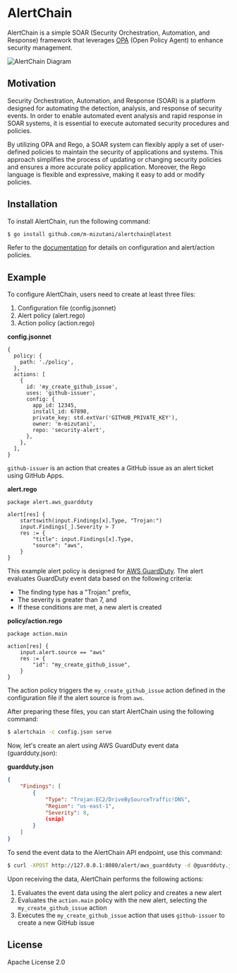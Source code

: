# AlertChain

AlertChain is a simple SOAR (Security Orchestration, Automation, and Response) framework that leverages [OPA](https://github.com/open-policy-agent/opa) (Open Policy Agent) to enhance security management.

![AlertChain Diagram](https://user-images.githubusercontent.com/605953/232273906-a3df56fb-3201-4336-b897-e327e8d49981.jpg)

## Motivation

Security Orchestration, Automation, and Response (SOAR) is a platform designed for automating the detection, analysis, and response of security events. In order to enable automated event analysis and rapid response in SOAR systems, it is essential to execute automated security procedures and policies.

By utilizing OPA and Rego, a SOAR system can flexibly apply a set of user-defined policies to maintain the security of applications and systems. This approach simplifies the process of updating or changing security policies and ensures a more accurate policy application. Moreover, the Rego language is flexible and expressive, making it easy to add or modify policies.

## Installation

To install AlertChain, run the following command:

```bash
$ go install github.com/m-mizutani/alertchain@latest
```

Refer to the [documentation](./docs) for details on configuration and alert/action policies.

## Example

To configure AlertChain, users need to create at least three files:

1. Configuration file (config.jsonnet)
2. Alert policy (alert.rego)
3. Action policy (action.rego)

**config.jsonnet**
```jsonnet
{
  policy: {
    path: './policy',
  },
  actions: [
    {
      id: 'my_create_github_issue',
      uses: 'github-issuer',
      config: {
        app_id: 12345,
        install_id: 67890,
        private_key: std.extVar('GITHUB_PRIVATE_KEY'),
        owner: 'm-mizutani',
        repo: 'security-alert',
      },
    },
  ],
}
```

`github-issuer` is an action that creates a GitHub issue as an alert ticket using GitHub Apps.

**alert.rego**
```rego
package alert.aws_guardduty

alert[res] {
    startswith(input.Findings[x].Type, "Trojan:")
    input.Findings[_].Severity > 7
    res := {
        "title": input.Findings[x].Type,
        "source": "aws",
    }
}
```

This example alert policy is designed for [AWS GuardDuty](https://docs.aws.amazon.com/cli/latest/reference/guardduty/get-findings.html#examples). The alert evaluates GuardDuty event data based on the following criteria:

- The finding type has a "Trojan:" prefix,
- The severity is greater than 7, and
- If these conditions are met, a new alert is created

**policy/action.rego**
```rego
package action.main

action[res] {
    input.alert.source == "aws"
    res := {
        "id": "my_create_github_issue",
    }
}
```

The action policy triggers the `my_create_github_issue` action defined in the configuration file if the alert source is from `aws`.

After preparing these files, you can start AlertChain using the following command:

```bash
$ alertchain -c config.json serve
```

Now, let's create an alert using AWS GuardDuty event data (guardduty.json):

**guardduty.json**
```json
{
    "Findings": [
        {
            "Type": "Trojan:EC2/DriveBySourceTraffic!DNS",
            "Region": "us-east-1",
            "Severity": 8,
            (snip)
        }
    ]
}
```

To send the event data to the AlertChain API endpoint, use this command:

```bash
$ curl -XPOST http://127.0.0.1:8080/alert/aws_guardduty -d @guardduty.json
```

Upon receiving the data, AlertChain performs the following actions:

1. Evaluates the event data using the alert policy and creates a new alert
2. Evaluates the `action.main` policy with the new alert, selecting the `my_create_github_issue` action
3. Executes the `my_create_github_issue` action that uses `github-issuer` to create a new GitHub issue

## License

Apache License 2.0